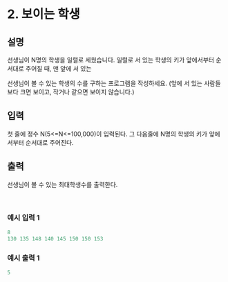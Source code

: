 # 2. 보이는 학생

## 설명

선생님이 N명의 학생을 일렬로 세웠습니다. 일렬로 서 있는 학생의 키가 앞에서부터 순서대로 주어질 때, 맨 앞에 서 있는

선생님이 볼 수 있는 학생의 수를 구하는 프로그램을 작성하세요. (앞에 서 있는 사람들보다 크면 보이고, 작거나 같으면 보이지 않습니다.)

## 입력

첫 줄에 정수 N(5<=N<=100,000)이 입력된다. 그 다음줄에 N명의 학생의 키가 앞에서부터 순서대로 주어진다.

## 출력

선생님이 볼 수 있는 최대학생수를 출력한다.

<br>

### 예시 입력 1

```java
8
130 135 148 140 145 150 150 153
```

### 예시 출력 1
```java
5
```